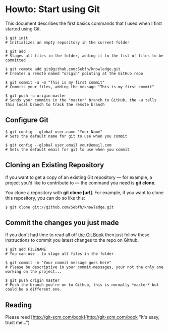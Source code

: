 # Howto: Start using Git

This document describes the first basics commands that I used when I first started using Git.

	$ git init
	# Initializes an empty repository in the current folder

	$ git add .
	# Stages all files in the folder, adding it to the list of files to be committed

	$ git remote add git@github.com:Sebfh/knowledge.git
	# Creates a remote named "origin" pointing at the GitHub repo

	$ git commit -a -m "This is my first commit"
	# Commits your files, adding the message "This is my first commit"

	$ git push -u origin master
	# Sends your commits in the "master" branch to GitHub, the -u tells this local branch to track the remote branch

## Configure Git

	$ git config --global user.name "Your Name"
	# Sets the default name for git to use when you commit

	$ git config --global user.email your@email.com
	# Sets the default email for git to use when you commit

## Cloning an Existing Repository

If you want to get a copy of an existing Git repository — for example, a project you’d like to contribute to — the command you need is **git clone**.

You clone a repository with **git clone [url]**. For example, if you want to clone this repository, you can do so like this:

	$ git clone git://github.com/Sebfh/knowledge.git

## Commit the changes you just made

If you don't had time to read all off [the Git Book](http://git-scm.com/book "Please do!") then just follow these instructions to commit you latest changes to the repo on Github.

	$ git add FILENAME
	# You can use . to stage all files in the folder
	
	$ git commit -m "Your commit message goes here"
	# Please be descriptive in your commit-messages, your not the only one working on the project...

	$ git push origin master
	# Push the branch you're on to Github, this is normally *master* but could be a different one.

## Reading

Please reed [http://git-scm.com/book](http://git-scm.com/book "It's easy, trust me...")